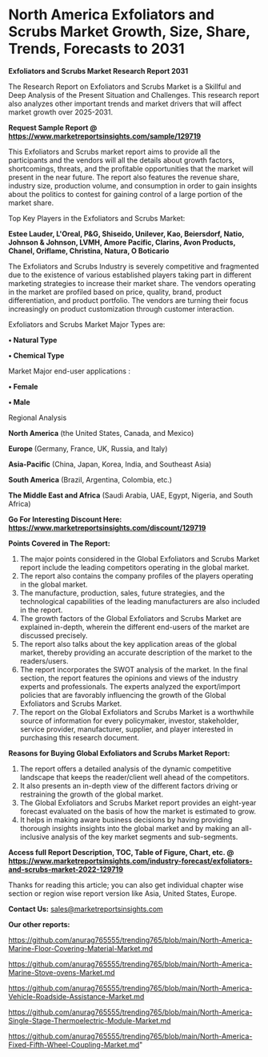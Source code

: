 # North America Exfoliators and Scrubs Market Growth, Size, Share, Trends, Forecasts to 2031

<strong>Exfoliators and Scrubs Market Research Report 2031</strong>

The Research Report on Exfoliators and Scrubs Market is a Skillful and Deep Analysis of the Present Situation and Challenges. This research report also analyzes other important trends and market drivers that will affect market growth over 2025-2031.

<strong>Request Sample Report @ <a href=https://www.marketreportsinsights.com/sample/129719>https://www.marketreportsinsights.com/sample/129719</a></strong>

This Exfoliators and Scrubs market report aims to provide all the participants and the vendors will all the details about growth factors, shortcomings, threats, and the profitable opportunities that the market will present in the near future. The report also features the revenue share, industry size, production volume, and consumption in order to gain insights about the politics to contest for gaining control of a large portion of the market share.

Top Key Players in the Exfoliators and Scrubs Market:

<strong>Estee Lauder, L'Oreal, P&G, Shiseido, Unilever, Kao, Beiersdorf, Natio, Johnson & Johnson, LVMH, Amore Pacific, Clarins, Avon Products, Chanel, Oriflame, Christina, Natura, O Boticario</strong>

The Exfoliators and Scrubs Industry is severely competitive and fragmented due to the existence of various established players taking part in different marketing strategies to increase their market share. The vendors operating in the market are profiled based on price, quality, brand, product differentiation, and product portfolio. The vendors are turning their focus increasingly on product customization through customer interaction.

Exfoliators and Scrubs Market Major Types are:

<strong>• Natural Type

• Chemical Type</strong>

Market Major end-user applications :

<strong>• Female

• Male</strong>

Regional Analysis

</u><strong><b>North America</b></strong> (the United States, Canada, and Mexico)

<strong><b>Europe </b></strong>(Germany, France, UK, Russia, and Italy)

<strong><b>Asia-Pacific</b></strong> (China, Japan, Korea, India, and Southeast Asia)

<strong><b>South America</b></strong> (Brazil, Argentina, Colombia, etc.)

<strong><b>The Middle East and Africa</b></strong> (Saudi Arabia, UAE, Egypt, Nigeria, and South Africa)

<strong>Go For Interesting Discount Here: <a href=https://www.marketreportsinsights.com/discount/129719>https://www.marketreportsinsights.com/discount/129719</a></strong>

<strong>Points Covered in The Report:</strong>
<ol>
  <li>The major points considered in the Global Exfoliators and Scrubs Market report include the leading competitors operating in the global market.</li>
  <li>The report also contains the company profiles of the players operating in the global market.</li>
  <li>The manufacture, production, sales, future strategies, and the technological capabilities of the leading manufacturers are also included in the report.</li>
  <li>The growth factors of the Global Exfoliators and Scrubs Market are explained in-depth, wherein the different end-users of the market are discussed precisely.</li>
  <li>The report also talks about the key application areas of the global market, thereby providing an accurate description of the market to the readers/users.</li>
  <li>The report incorporates the SWOT analysis of the market. In the final section, the report features the opinions and views of the industry experts and professionals. The experts analyzed the export/import policies that are favorably influencing the growth of the Global Exfoliators and Scrubs Market.</li>
  <li>The report on the Global Exfoliators and Scrubs Market is a worthwhile source of information for every policymaker, investor, stakeholder, service provider, manufacturer, supplier, and player interested in purchasing this research document.</li>
</ol>
<strong>Reasons for Buying Global Exfoliators and Scrubs Market Report:</strong>

<ol>
  <li>The report offers a detailed analysis of the dynamic competitive landscape that keeps the reader/client well ahead of the competitors.</li>
  <li>It also presents an in-depth view of the different factors driving or restraining the growth of the global market.</li>
  <li>The Global Exfoliators and Scrubs Market report provides an eight-year forecast evaluated on the basis of how the market is estimated to grow.</li>
  <li>It helps in making aware business decisions by having providing thorough insights insights into the global market and by making an all-inclusive analysis of the key market segments and sub-segments.</li>
</ol>
<strong>Access full Report Description, TOC, Table of Figure, Chart, etc. @ <a href=https://www.marketreportsinsights.com/industry-forecast/exfoliators-and-scrubs-market-2022-129719>https://www.marketreportsinsights.com/industry-forecast/exfoliators-and-scrubs-market-2022-129719</a></strong>


Thanks for reading this article; you can also get individual chapter wise section or region wise report version like Asia, United States, Europe.

<strong>Contact Us:</strong>
sales@marketreportsinsights.com

<strong>Our other reports:</strong>

<a href=https://github.com/anurag765555/trending765/blob/main/North-America-Marine-Floor-Covering-Material-Market.md>https://github.com/anurag765555/trending765/blob/main/North-America-Marine-Floor-Covering-Material-Market.md</a>

<a href=https://github.com/anurag765555/trending765/blob/main/North-America-Marine-Stove-ovens-Market.md>https://github.com/anurag765555/trending765/blob/main/North-America-Marine-Stove-ovens-Market.md</a>

<a href=https://github.com/anurag765555/trending765/blob/main/North-America-Vehicle-Roadside-Assistance-Market.md>https://github.com/anurag765555/trending765/blob/main/North-America-Vehicle-Roadside-Assistance-Market.md</a>

<a href=https://github.com/anurag765555/trending765/blob/main/North-America-Single-Stage-Thermoelectric-Module-Market.md>https://github.com/anurag765555/trending765/blob/main/North-America-Single-Stage-Thermoelectric-Module-Market.md</a>

<a href=https://github.com/anurag765555/trending765/blob/main/North-America-Fixed-Fifth-Wheel-Coupling-Market.md>https://github.com/anurag765555/trending765/blob/main/North-America-Fixed-Fifth-Wheel-Coupling-Market.md</a>"
